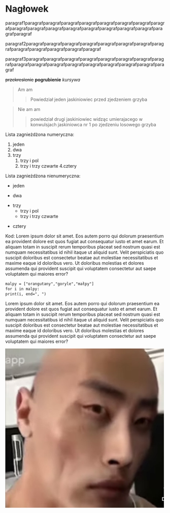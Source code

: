 # Nagłowek

paragraf1paragrafparagrafparagrafparagrafparagrafparagrafparagrafparagrafparagrafparagrafparagrafparagrafparagrafparagrafparagrafparagrafparagrafparagraf

paragraf2paragrafparagrafparagrafparagrafparagrafparagrafparagrafparagrafparagrafparagrafparagrafparagrafparagraf

paragraf3paragrafparagrafparagrafparagrafparagrafparagrafparagrafparagrafparagrafparagrafparagrafparagrafparagrafparagrafparagrafparagrafparagraf

~~przekreslenie~~
**pogrubienie**
*kursywa*

>Am am
>>Powiedział jeden jaskiniowiec przed zjedzeniem grzyba

>Nie am am
>>powiedział drugi jaskiniowiec widząc umierajacego w konwulsjach jaskiniowca nr 1 po zjedzeniu losowego grzyba

Lista zagnieżdżona numeryczna:

1. jeden
2. dwa
3. trzy
	1. trzy i pol
	2. trzy i trzy czwarte
4.cztery

Lista zagnieżdżona nienumeryczna:
+ jeden
- dwa
* trzy
	+ trzy i pol
	- trzy i trzy czwarte
- cztery

Kod:
Lorem ipsum dolor sit amet. Eos autem porro qui dolorum praesentium ea provident dolore est quos fugiat aut consequatur iusto et amet earum. Et aliquam totam in suscipit rerum temporibus placeat sed nostrum quasi est numquam necessitatibus id nihil itaque ut aliquid sunt. Velit perspiciatis quo suscipit doloribus est consectetur beatae aut molestiae necessitatibus et maxime eaque id doloribus vero. Ut doloribus molestias et dolores assumenda qui provident suscipit qui voluptatem consectetur aut saepe voluptatem qui maiores error?
~~~
malpy = ["orangutany","goryle","małpy"]
for i in malpy:
print(i, end=", ")
~~~
Lorem ipsum dolor sit amet. Eos autem porro qui dolorum praesentium ea provident dolore est quos fugiat aut consequatur iusto et amet earum. Et aliquam totam in suscipit rerum temporibus placeat sed nostrum quasi est numquam necessitatibus id nihil itaque ut aliquid sunt. Velit perspiciatis quo suscipit doloribus est consectetur beatae aut molestiae necessitatibus et maxime eaque id doloribus vero. Ut doloribus molestias et dolores assumenda qui provident suscipit qui voluptatem consectetur aut saepe voluptatem qui maiores error?

![thewok](noodle.jpg)
